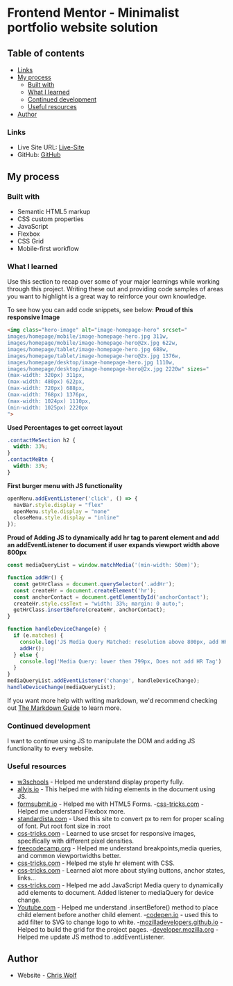 # Frontend Mentor - Minimalist portfolio website solution

## Table of contents

- [Links](#links)
- [My process](#my-process)
  - [Built with](#built-with)
  - [What I learned](#what-i-learned)
  - [Continued development](#continued-development)
  - [Useful resources](#useful-resources)
- [Author](#author)

### Links

- Live Site URL: [Live-Site](https://frontend-mentor-8-minimalist-portfolio-website.vercel.app/)
- GitHub: [GitHub](https://github.com/christopherrc819/Frontend-Mentor-8---minimalist-portfolio-website)

## My process

### Built with

- Semantic HTML5 markup
- CSS custom properties
- JavaScript
- Flexbox
- CSS Grid
- Mobile-first workflow

### What I learned

Use this section to recap over some of your major learnings while working through this project. Writing these out and providing code samples of areas you want to highlight is a great way to reinforce your own knowledge.

To see how you can add code snippets, see below:
**Proud of this responsive Image**
```html
<img class="hero-image" alt="image-homepage-hero" srcset="
images/homepage/mobile/image-homepage-hero.jpg 311w,
images/homepage/mobile/image-homepage-hero@2x.jpg 622w,
images/homepage/tablet/image-homepage-hero.jpg 688w,
images/homepage/tablet/image-homepage-hero@2x.jpg 1376w,
images/homepage/desktop/image-homepage-hero.jpg 1110w,
images/homepage/desktop/image-homepage-hero@2x.jpg 2220w" sizes="
(max-width: 320px) 311px,
(max-width: 480px) 622px,
(max-width: 720px) 688px,
(max-width: 768px) 1376px,
(max-width: 1024px) 1110px,
(min-width: 1025px) 2220px
">
```
**Used Percentages to get correct layout**
```css
.contactMeSection h2 {
  width: 33%;
}
.contactMeBtn {
  width: 33%;
}
```
**First burger menu with JS functionality**
```js
openMenu.addEventListener('click', () => {
  navBar.style.display = "flex"
  openMenu.style.display = "none"
  closeMenu.style.display = "inline"
});
```

**Proud of Adding JS to dynamically add hr tag to parent element and add an addEventListener to document if user expands viewport width above 800px**
```js
const mediaQueryList = window.matchMedia('(min-width: 50em)');

function addHr() {
  const getHrClass = document.querySelector('.addHr');
  const createHr = document.createElement('hr');
  const anchorContact = document.getElementById('anchorContact');
  createHr.style.cssText = "width: 33%; margin: 0 auto;";
  getHrClass.insertBefore(createHr, anchorContact);
}

function handleDeviceChange(e) {
  if (e.matches) {
    console.log('JS Media Query Matched: resolution above 800px, add HR Tag');
    addHr();
  } else {
    console.log('Media Query: lower then 799px, Does not add HR Tag')
  }
}
mediaQueryList.addEventListener('change', handleDeviceChange);
handleDeviceChange(mediaQueryList);
```

If you want more help with writing markdown, we'd recommend checking out [The Markdown Guide](https://www.markdownguide.org/) to learn more.

### Continued development

I want to continue using JS to manipulate the DOM and adding JS functionality to every website.

### Useful resources

- [w3schools](https://www.w3schools.com/cssref/pr_class_display.asp) - Helped me understand display property fully.
- [allyjs.io](https://allyjs.io/tutorials/hiding-elements.html) - This helped me with hiding elements in the document using JS.
- [formsubmit.io](https://formsubmit.co/documentation) - Helped me with HTML5 Forms.
-[css-tricks.com](https://css-tricks.com/snippets/css/a-guide-to-flexbox/) - Helped me understand Flexbox more.
- [standardista.com](http://www.standardista.com/px-to-rem-conversion-if-root-font-size-is-16px/) - Used this site to convert px to rem for proper scaling of font. Put root font size in :root
- [css-tricks.com](https://css-tricks.com/a-guide-to-the-responsive-images-syntax-in-html/#using-srcset) - Learned to use srcset for responsive images, specifically with different pixel densities.
- [freecodecamp.org](https://www.freecodecamp.org/news/css-media-queries-breakpoints-media-types-standard-resolutions-and-more/) - Helped me understand breakpoints,media queries, and common viewportwidths better.
- [css-tricks.com](https://css-tricks.com/examples/hrs/) - Helped me style hr element with CSS.
- [css-tricks.com](https://css-tricks.com/a-complete-guide-to-links-and-buttons/#buttons-heading-2) - Learned alot more about styling buttons, anchor states, links...
- [css-tricks.com](https://css-tricks.com/working-with-javascript-media-queries/) - Helped me add JavaScript Media query to dynamically add elements to document. Added listener to mediaQuery for device change.
- [Youtube.com](https://www.youtube.com/watch?v=XOz8RCiPbx8) - Helped me understand .insertBefore() method to place child element before another child element.
-[codepen.io](https://codepen.io/sosuke/pen/Pjoqqp) - used this to add filter to SVG to change logo to white.
-[mozilladevelopers.github.io](https://mozilladevelopers.github.io/playground/css-grid) - Helped to build the grid for the project pages.
-[developer.mozilla.org](https://developer.mozilla.org/en-US/docs/Web/API/MediaQueryList) - Helped me update JS method to .addEventListener.

## Author
- Website - [Chris Wolf](https://christopherrc819.github.io/)
